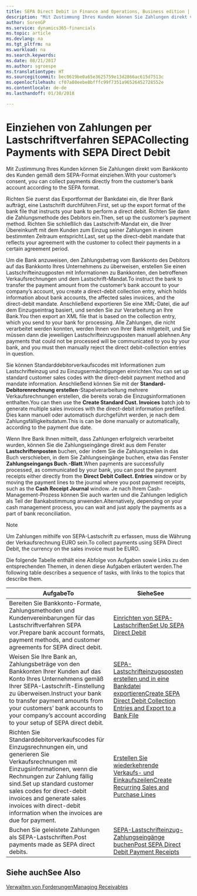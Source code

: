 ```yaml
---
title: SEPA Direct Debit in Finance and Operations, Business edition | Microsoft Docs einrichten
description: "Mit Zustimmung Ihres Kunden können Sie Zahlungen direkt vom Bankkonto des Kunden gemäß dem SEPA-Format einziehen."
author: SorenGP
ms.service: dynamics365-financials
ms.topic: article
ms.devlang: na
ms.tgt_pltfrm: na
ms.workload: na
ms.search.keywords: 
ms.date: 08/21/2017
ms.author: sgroespe
ms.translationtype: HT
ms.sourcegitcommit: bec0619be0a65e3625759e13d2866ac615d7513c
ms.openlocfilehash: cf07a08eebe8bfffc99f7351a96526452728552e
ms.contentlocale: de-de
ms.lasthandoff: 01/30/2018

---
```

# <a name="collecting-payments-with-sepa-direct-debit"></a><span data-ttu-id="a02b6-103">Einziehen von Zahlungen per Lastschriftverfahren SEPA</span><span class="sxs-lookup"><span data-stu-id="a02b6-103">Collecting Payments with SEPA Direct Debit</span></span>
<span data-ttu-id="a02b6-104">Mit Zustimmung Ihres Kunden können Sie Zahlungen direkt vom Bankkonto des Kunden gemäß dem SEPA-Format einziehen.</span><span class="sxs-lookup"><span data-stu-id="a02b6-104">With your customer’s consent, you can collect payments directly from the customer’s bank account according to the SEPA format.</span></span>  

 <span data-ttu-id="a02b6-105">Richten Sie zuerst das Exportformat der Bankdatei ein, die Ihrer Bank aufträgt, eine Lastschrift durchführen.</span><span class="sxs-lookup"><span data-stu-id="a02b6-105">First, set up the export format of the bank file that instructs your bank to perform a direct debit.</span></span> <span data-ttu-id="a02b6-106">Richten Sie dann die Zahlungsmethode des Debitors ein.</span><span class="sxs-lookup"><span data-stu-id="a02b6-106">Then, set up the customer’s payment method.</span></span> <span data-ttu-id="a02b6-107">Richten Sie schließlich das Lastschrift-Mandat ein, die Ihrer Übereinkunft mit dem Kunden zum Einzug seiner Zahlungen in einem bestimmten Zeitraum entspricht.</span><span class="sxs-lookup"><span data-stu-id="a02b6-107">Last, set up the direct-debit mandate that reflects your agreement with the customer to collect their payments in a certain agreement period.</span></span>  

 <span data-ttu-id="a02b6-108">Um die Bank anzuweisen, den Zahlungsbetrag vom Bankkonto des Debitors auf das Bankkonto Ihres Unternehmens zu überweisen, erstellen Sie einen Lastschrifteinzugposten mit Informationen zu Bankkonten, den betroffenen Verkaufsrechnungen und dem Lastschrift-Mandat.</span><span class="sxs-lookup"><span data-stu-id="a02b6-108">To instruct the bank to transfer the payment amount from the customer’s bank account to your company’s account, you create a direct-debit collection entry, which holds information about bank accounts, the affected sales invoices, and the direct-debit mandate.</span></span> <span data-ttu-id="a02b6-109">Anschließend exportieren Sie eine XML-Datei, die auf dem Einzugseintrag basiert, und senden Sie zur Verarbeitung an Ihre Bank.</span><span class="sxs-lookup"><span data-stu-id="a02b6-109">You then export an XML file that is based on the collection entry, which you send to your bank for processing.</span></span> <span data-ttu-id="a02b6-110">Alle Zahlungen, die nicht verarbeitet werden konnten, werden Ihnen von Ihrer Bank mitgeteilt, und Sie müssen dann die jeweiligen Lastschrifteinzugsposten manuell ablehnen.</span><span class="sxs-lookup"><span data-stu-id="a02b6-110">Any payments that could not be processed will be communicated to you by your bank, and you must then manually reject the direct debit-collection entries in question.</span></span>  

 <span data-ttu-id="a02b6-111">Sie können Standarddebitorverkaufscodes mit Informationen zum Lastschrifteinzug und zu Einzugsermächtigungen einrichten.</span><span class="sxs-lookup"><span data-stu-id="a02b6-111">You can set up standard customer sales codes with the direct-debit payment method and mandate information.</span></span> <span data-ttu-id="a02b6-112">Anschließend können Sie mit der **Standard-Debitorenrechnung erstellen**-Stapelverarbeitung mehrere Verkaufsrechnungen erstellen, die bereits vorab die Einzugsinformationen enthalten.</span><span class="sxs-lookup"><span data-stu-id="a02b6-112">You can then use the **Create Standard Cust. Invoices** batch job to generate multiple sales invoices with the direct-debit information prefilled.</span></span> <span data-ttu-id="a02b6-113">Dies kann manuell oder automatisch durchgeführt werden, je nach dem Zahlungsfälligkeitsdatum.</span><span class="sxs-lookup"><span data-stu-id="a02b6-113">This is can be done manually or automatically, according to the payment due date.</span></span>  

 <span data-ttu-id="a02b6-114">Wenn Ihre Bank Ihnen mitteilt, dass Zahlungen erfolgreich verarbeitet wurden, können Sie die Zahlungseingänge direkt aus dem Fenster **Lastschriftenposten** buchen, oder indem Sie die Zahlungszeilen in das Buch verschieben, in dem Sie Zahlungseingänge buchen, etwa das Fenster **Zahlungseingangs Buch.-Blatt**.</span><span class="sxs-lookup"><span data-stu-id="a02b6-114">When payments are successfully processed, as communicated by your bank, you can post the payment receipts either directly from the **Direct Debit Collect. Entries** window or by moving the payment lines to the journal where you post payment receipts, such as the **Cash Receipt Journal** window.</span></span> <span data-ttu-id="a02b6-115">Je nach Ihrem Cash-Management-Prozess können Sie auch warten und die Zahlungen lediglich als Teil der Bankabstimmung anwenden.</span><span class="sxs-lookup"><span data-stu-id="a02b6-115">Alternatively, depending on your cash management process, you can wait and just apply the payments as a part of bank reconciliation.</span></span>  

> [!NOTE]  
>  <span data-ttu-id="a02b6-116">Um Zahlungen mithilfe von SEPA-Lastschrift zu erfassen, muss die Währung der Verkaufsrechnung EURO sein.</span><span class="sxs-lookup"><span data-stu-id="a02b6-116">To collect payments using SEPA Direct Debit, the currency on the sales invoice must be EURO.</span></span>  

 <span data-ttu-id="a02b6-117">Die folgende Tabelle enthält eine Abfolge von Aufgaben sowie Links zu den entsprechenden Themen, in denen diese Aufgaben erläutert werden.</span><span class="sxs-lookup"><span data-stu-id="a02b6-117">The following table describes a sequence of tasks, with links to the topics that describe them.</span></span>   

|<span data-ttu-id="a02b6-118">**Aufgabe**</span><span class="sxs-lookup"><span data-stu-id="a02b6-118">**To**</span></span>|<span data-ttu-id="a02b6-119">**Siehe**</span><span class="sxs-lookup"><span data-stu-id="a02b6-119">**See**</span></span>|  
|------------|-------------|  
|<span data-ttu-id="a02b6-120">Bereiten Sie Bankkonto-Formate, Zahlungsmethoden und Kundenvereinbarungen für das Lastschriftverfahren SEPA vor.</span><span class="sxs-lookup"><span data-stu-id="a02b6-120">Prepare bank account formats, payment methods, and customer agreements for SEPA direct debit.</span></span>|[<span data-ttu-id="a02b6-121">Einrichten von SEPA-Lastschriften</span><span class="sxs-lookup"><span data-stu-id="a02b6-121">Set Up SEPA Direct Debit</span></span>](finance-how-to-set-up-sepa-direct-debit.md)|  
|<span data-ttu-id="a02b6-122">Weisen Sie Ihre Bank an, Zahlungsbeträge von den Bankkonten Ihrer Kunden auf das Konto Ihres Unternehmens gemäß Ihrer SEPA-Lastschrift-Einstellung zu überweisen.</span><span class="sxs-lookup"><span data-stu-id="a02b6-122">Instruct your bank to transfer payment amounts from your customers’ bank accounts to your company’s account according to your setup of SEPA direct debit.</span></span>|[<span data-ttu-id="a02b6-123">SEPA-Lastschrifteinzugsposten erstellen und in eine Bankdatei exportieren</span><span class="sxs-lookup"><span data-stu-id="a02b6-123">Create SEPA Direct Debit Collection Entries and Export to a Bank File</span></span>](finance-how-create-sepa-direct-debit-collection-entries-export-bank-file.md)|  
|<span data-ttu-id="a02b6-124">Richten Sie Standarddebitorverkaufscodes für Einzugsrechnungen ein, und generieren Sie Verkaufsrechnungen mit Einzugsinformationen, wenn die Rechnungen zur Zahlung fällig sind.</span><span class="sxs-lookup"><span data-stu-id="a02b6-124">Set up standard customer sales codes for direct-debit invoices and generate sales invoices with direct-debit information when the invoices are due for payment.</span></span>|[<span data-ttu-id="a02b6-125">Erstellen Sie wiederkehrende Verkaufs- und Einkaufszeilen</span><span class="sxs-lookup"><span data-stu-id="a02b6-125">Create Recurring Sales and Purchase Lines</span></span>](sales-how-work-standard-lines.md)|  
|<span data-ttu-id="a02b6-126">Buchen Sie geleistete Zahlungen als SEPA-Lastschriften.</span><span class="sxs-lookup"><span data-stu-id="a02b6-126">Post payments made as SEPA direct debits.</span></span>|[<span data-ttu-id="a02b6-127">SEPA-Lastschrifteinzug-Zahlungseingänge buchen</span><span class="sxs-lookup"><span data-stu-id="a02b6-127">Post SEPA Direct Debit Payment Receipts</span></span>](finance-how-to-post-sepa-direct-debit-payment-receipts.md)|  

## <a name="see-also"></a><span data-ttu-id="a02b6-128">Siehe auch</span><span class="sxs-lookup"><span data-stu-id="a02b6-128">See Also</span></span>  
[<span data-ttu-id="a02b6-129">Verwalten von Forderungen</span><span class="sxs-lookup"><span data-stu-id="a02b6-129">Managing Receivables</span></span>](receivables-manage-receivables.md)

